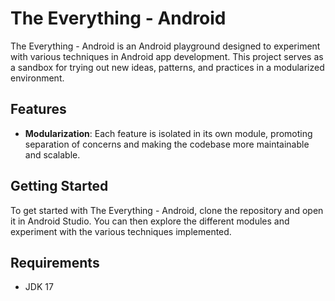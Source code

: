 # The Everything - Android

The Everything - Android is an Android playground designed to experiment with various techniques in Android app development. This project serves as a sandbox for trying out new ideas, patterns, and practices in a modularized environment.

## Features

- **Modularization**: Each feature is isolated in its own module, promoting separation of concerns and making the codebase more maintainable and scalable.

## Getting Started

To get started with The Everything - Android, clone the repository and open it in Android Studio. You can then explore the different modules and experiment with the various techniques implemented.

## Requirements

- JDK 17
